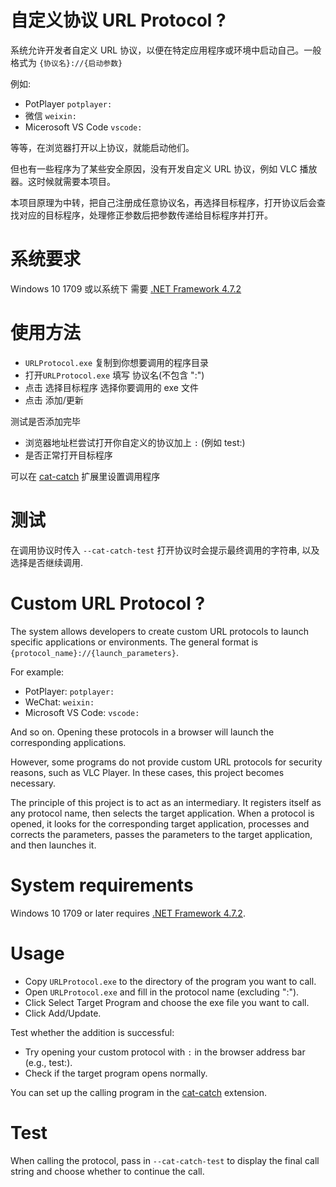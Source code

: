 # 自定义协议 URL Protocol ?

系统允许开发者自定义 URL 协议，以便在特定应用程序或环境中启动自己。一般格式为 `{协议名}://{启动参数}`

例如:

- PotPlayer `potplayer:`
- 微信 `weixin:`
- Micerosoft VS Code `vscode:`

等等，在浏览器打开以上协议，就能启动他们。

但也有一些程序为了某些安全原因，没有开发自定义 URL 协议，例如 VLC 播放器。这时候就需要本项目。

本项目原理为中转，把自己注册成任意协议名，再选择目标程序，打开协议后会查找对应的目标程序，处理修正参数后把参数传递给目标程序并打开。

# 系统要求

Windows 10 1709 或以系统下 需要 [.NET Framework 4.7.2](https://go.microsoft.com/fwlink/?LinkId=863262)

# 使用方法

- `URLProtocol.exe` 复制到你想要调用的程序目录
- 打开`URLProtocol.exe` 填写 协议名(不包含 ":")
- 点击 选择目标程序 选择你要调用的 exe 文件
- 点击 添加/更新

测试是否添加完毕

- 浏览器地址栏尝试打开你自定义的协议加上 `:` (例如 test:)
- 是否正常打开目标程序

可以在 [cat-catch](https://github.com/xifangczy/cat-catch) 扩展里设置调用程序

# 测试

在调用协议时传入 `--cat-catch-test` 打开协议时会提示最终调用的字符串, 以及选择是否继续调用.

# Custom URL Protocol ?

The system allows developers to create custom URL protocols to launch specific applications or environments. The general format is `{protocol_name}://{launch_parameters}`.

For example:

- PotPlayer: `potplayer:`
- WeChat: `weixin:`
- Microsoft VS Code: `vscode:`

And so on. Opening these protocols in a browser will launch the corresponding applications.

However, some programs do not provide custom URL protocols for security reasons, such as VLC Player. In these cases, this project becomes necessary.

The principle of this project is to act as an intermediary. It registers itself as any protocol name, then selects the target application. When a protocol is opened, it looks for the corresponding target application, processes and corrects the parameters, passes the parameters to the target application, and then launches it.

# System requirements

Windows 10 1709 or later requires [.NET Framework 4.7.2](https://go.microsoft.com/fwlink/?LinkId=863262).

# Usage

- Copy `URLProtocol.exe` to the directory of the program you want to call.
- Open `URLProtocol.exe` and fill in the protocol name (excluding ":").
- Click Select Target Program and choose the exe file you want to call.
- Click Add/Update.

Test whether the addition is successful:

- Try opening your custom protocol with `:` in the browser address bar (e.g., test:).
- Check if the target program opens normally.

You can set up the calling program in the [cat-catch](https://github.com/xifangczy/cat-catch) extension.

# Test

When calling the protocol, pass in `--cat-catch-test` to display the final call string and choose whether to continue the call.
